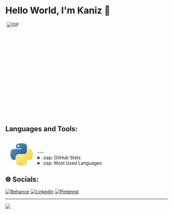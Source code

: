 # Hello World, I'm Kaniz  👋

 <img align="right" alt="GIF" src="https://github.com/arsentieva/arsentieva/blob/main/code.gif?raw=true" width="500" height="320" />

## Languages and Tools:

[<img align="left" alt="python" width="100px" src="https://raw.githubusercontent.com/github/explore/80688e429a7d4ef2fca1e82350fe8e3517d3494d/topics/python/python.png" />](https://www.youtube.com/@KanizFatemaKF)

<br />
<br />
---

<details>
  <summary>:zap: GitHub Stats</summary>

  <img align="left" alt="Kaniz's GitHub Stats" src="https://github-readme-stats.vercel.app/api?username=kaniz-codes&show_icons=true&hide_border=true" />

</details>

<details>
  <summary>:zap: Most Used Languages</summary>

<img align="left" alt="Kaniz's GitHub Top Languages" src="https://github-readme-stats.vercel.app/api/top-langs/?username=kaniz-codes" />

</details>

## 🌐 Socials:
[![Behance](https://img.shields.io/badge/Behance-1769ff?logo=behance&logoColor=white)](https://behance.net/kaniz111) [![LinkedIn](https://img.shields.io/badge/LinkedIn-%230077B5.svg?logo=linkedin&logoColor=white)](https://linkedin.com/in/kaniz111) [![Pinterest](https://img.shields.io/badge/Pinterest-%23E60023.svg?logo=Pinterest&logoColor=white)](https://pinterest.com/kaniz111) 



---
[![](https://visitcount.itsvg.in/api?id=kaniz-codes&icon=5&color=1)](https://visitcount.itsvg.in)

<!-- Proudly created with GPRM ( https://gprm.itsvg.in ) -->
